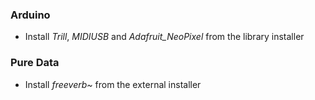 ### Arduino

* Install *Trill*, *MIDIUSB* and *Adafruit_NeoPixel* from the library installer

### Pure Data

* Install *freeverb~* from the external installer
